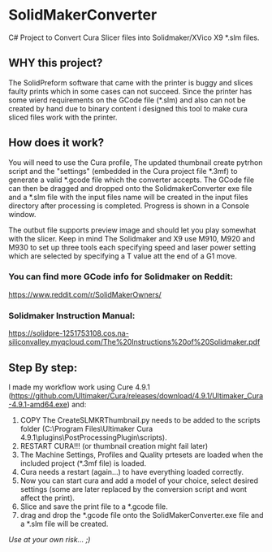 # SolidMakerConverter
C# Project to Convert Cura Slicer files into Solidmaker/XVico X9 *.slm files.

## WHY this project?
The SolidPreform software that came with the printer is buggy and slices faulty prints which in some cases can not succeed. Since the printer has some wierd requirements on the GCode file (*.slm) and also can not be created by hand due to binary content i designed this tool to make cura sliced files work with the printer.

## How does it work?
You will need to use the Cura profile, The updated thumbnail create pytrhon script and the "settings" (embedded in the Cura project file *.3mf) to generate a valid *.gcode file which the converter accepts. The GCode file can then be dragged and dropped onto the SolidmakerConverter exe file and a *.slm file with the input files name will be created in the input files directory after processing is completed. Progress is shown in a Console window.

The outbut file supports preview image and should let you play somewhat with the slicer. Keep in mind The Solidmaker and X9 use M910, M920 and M930 to set up three tools each specifying speed and laser power setting which are selected by specifying a T value att the end of a G1 move.

### You can find more GCode info for Solidmaker on Reddit: 
https://www.reddit.com/r/SolidMakerOwners/

### Solidmaker Instruction Manual:
https://solidpre-1251753108.cos.na-siliconvalley.myqcloud.com/The%20Instructions%20of%20Solidmaker.pdf

## Step By step:
I made my workflow work using Cure 4.9.1 (https://github.com/Ultimaker/Cura/releases/download/4.9.1/Ultimaker_Cura-4.9.1-amd64.exe)
and:
1) COPY The CreateSLMKRThumbnail.py needs to be added to the scripts folder (C:\Program Files\Ultimaker Cura 4.9.1\plugins\PostProcessingPlugin\scripts).
2) RESTART CURA!!! (or thumbnail creation might fail later)
3) The Machine Settings, Profiles and Quality prtesets are loaded when the included project (*.3mf file) is loaded.
4) Cura needs a restart (again...) to have everything loaded correctly.
5) Now you can start cura and add a model of your choice, select desired settings (some are later replaced by the conversion script and wont affect the print).
6) Slice and save the print file to a *.gcode file.
7) drag and drop the *.gcode file onto the SolidMakerConverter.exe file and a *.slm file will be created.



_Use at your own risk... ;)_


